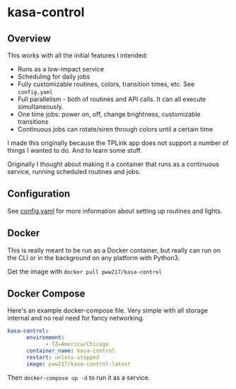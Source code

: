 # kasa-control
## Overview

This works with all the initial features I intended:

- Runs as a low-impact service
- Scheduling for daily jobs
- Fully customizable routines, colors, transition times, etc. See `config.yaml`
- Full parallelism - both of routines and API calls. It can all execute simultaneously.
- One time jobs: power on, off, change brightness, customizable transitions
- Continuous jobs can rotate/siren through colors until a certain time

I made this originally because the TPLink app does not support a number of things I wanted to do. And to learn some stuff.

Originally I thought about making it a container that runs as a continuous service, running scheduled routines and jobs.

## Configuration

See [config.yaml](./config.yaml) for more information about setting up routines and lights.

## Docker

This is really meant to be run as a Docker container, but really can run on the CLI or in the background on any platform with Python3.

Get the image with `docker pull pww217/kasa-control`

## Docker Compose

Here's an example docker-compose file. Very simple with all storage internal and no real need for fancy networking.

```yaml
kasa-control:
      environment:
            - TZ=America/Chicago
      container_name: kasa-control
      restart: unless-stopped
      image: pww217/kasa-control:latest
```

Then `docker-compose up -d` to run it as a service.
